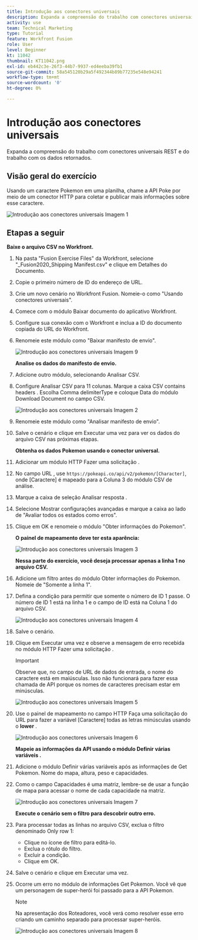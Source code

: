 ```yaml
---
title: Introdução aos conectores universais
description: Expanda a compreensão do trabalho com conectores universais REST e do trabalho com os dados retornados.
activity: use
team: Technical Marketing
type: Tutorial
feature: Workfront Fusion
role: User
level: Beginner
kt: 11042
thumbnail: KT11042.png
exl-id: eb442c3e-26f3-44b7-9937-ed4eeba39fb1
source-git-commit: 58a545120b29a5f492344b89b77235e548e94241
workflow-type: tm+mt
source-wordcount: '0'
ht-degree: 0%

---
```


# Introdução aos conectores universais

Expanda a compreensão do trabalho com conectores universais REST e do trabalho com os dados retornados.

## Visão geral do exercício

Usando um caractere Pokemon em uma planilha, chame a API Poke por meio de um conector HTTP para coletar e publicar mais informações sobre esse caractere.

![Introdução aos conectores universais Imagem 1](../12-exercises/assets/introduction-to-universal-connectors-walkthrough-1.png)

## Etapas a seguir

**Baixe o arquivo CSV no Workfront.**

1. Na pasta &quot;Fusion Exercise Files&quot; da Workfront, selecione &quot;_Fusion2020_Shipping Manifest.csv&quot; e clique em Detalhes do Documento.
1. Copie o primeiro número de ID do endereço de URL.
1. Crie um novo cenário no Workfront Fusion. Nomeie-o como &quot;Usando conectores universais&quot;.
1. Comece com o módulo Baixar documento do aplicativo Workfront.
1. Configure sua conexão com o Workfront e inclua a ID do documento copiada do URL do Workfront.
1. Renomeie este módulo como &quot;Baixar manifesto de envio&quot;.

   ![Introdução aos conectores universais Imagem 9](../12-exercises/assets/introduction-to-universal-connectors-walkthrough-9.png)

   **Analise os dados do manifesto de envio.**

1. Adicione outro módulo, selecionando Analisar CSV.
1. Configure Analisar CSV para 11 colunas. Marque a caixa CSV contains headers . Escolha Comma delimiterType e coloque Data do módulo Download Document no campo CSV.

   ![Introdução aos conectores universais Imagem 2](../12-exercises/assets/introduction-to-universal-connectors-walkthrough-2.png)

1. Renomeie este módulo como &quot;Analisar manifesto de envio&quot;.
1. Salve o cenário e clique em Executar uma vez para ver os dados do arquivo CSV nas próximas etapas.

   **Obtenha os dados Pokemon usando o conector universal.**

1. Adicionar um módulo HTTP Fazer uma solicitação .
1. No campo URL , use `https://pokeapi.co/api/v2/pokemon/[Character]`, onde [Caractere] é mapeado para a Coluna 3 do módulo CSV de análise.
1. Marque a caixa de seleção Analisar resposta .
1. Selecione Mostrar configurações avançadas e marque a caixa ao lado de &quot;Avaliar todos os estados como erros&quot;.
1. Clique em OK e renomeie o módulo &quot;Obter informações do Pokemon&quot;.

   **O painel de mapeamento deve ter esta aparência:**

   ![Introdução aos conectores universais Imagem 3](../12-exercises/assets/introduction-to-universal-connectors-walkthrough-3.png)

   **Nessa parte do exercício, você deseja processar apenas a linha 1 no arquivo CSV.**

1. Adicione um filtro antes do módulo Obter informações do Pokemon. Nomeie de &quot;Somente a linha 1&quot;.
1. Defina a condição para permitir que somente o número de ID 1 passe. O número de ID 1 está na linha 1 e o campo de ID está na Coluna 1 do arquivo CSV.

   ![Introdução aos conectores universais Imagem 4](../12-exercises/assets/introduction-to-universal-connectors-walkthrough-4.png)

1. Salve o cenário.
1. Clique em Executar uma vez e observe a mensagem de erro recebida no módulo HTTP Fazer uma solicitação .

   >[!IMPORTANT]
   >
   >Observe que, no campo de URL de dados de entrada, o nome do caractere está em maiúsculas. Isso não funcionará para fazer essa chamada de API porque os nomes de caracteres precisam estar em minúsculas.

   ![Introdução aos conectores universais Imagem 5](../12-exercises/assets/introduction-to-universal-connectors-walkthrough-5.png)

1. Use o painel de mapeamento no campo HTTP Faça uma solicitação do URL para fazer a variável [Caractere] todas as letras minúsculas usando o **lower** .

   ![Introdução aos conectores universais Imagem 6](../12-exercises/assets/introduction-to-universal-connectors-walkthrough-6.png)

   **Mapeie as informações da API usando o módulo Definir várias variáveis .**

1. Adicione o módulo Definir várias variáveis após as informações de Get Pokemon. Nome do mapa, altura, peso e capacidades.
1. Como o campo Capacidades é uma matriz, lembre-se de usar a função de mapa para acessar o nome de cada capacidade na matriz.

   ![Introdução aos conectores universais Imagem 7](../12-exercises/assets/introduction-to-universal-connectors-walkthrough-7.png)

   **Execute o cenário sem o filtro para descobrir outro erro.**

1. Para processar todas as linhas no arquivo CSV, exclua o filtro denominado Only row 1:

   + Clique no ícone de filtro para editá-lo.
   + Exclua o rótulo do filtro.
   + Excluir a condição.
   + Clique em OK.

1. Salve o cenário e clique em Executar uma vez.
1. Ocorre um erro no módulo de informações Get Pokemon. Você vê que um personagem de super-herói foi passado para a API Pokemon.

   >[!NOTE]
   >
   >Na apresentação dos Roteadores, você verá como resolver esse erro criando um caminho separado para processar super-heróis.

   ![Introdução aos conectores universais Imagem 8](../12-exercises/assets/introduction-to-universal-connectors-walkthrough-8.png)

